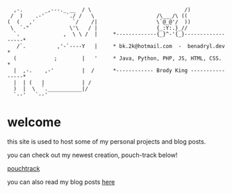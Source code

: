 <div class="p-1 border rounded bg-secondary-subtle mb-3 " id="desktopbanner">
<pre><code>
  ,-.       _,---._ __  / \                              /)
 /  )    .-'       `./ /   \                    /\___/\ ((
(  (   ,'            `/    /|                   \`@_@'/  ))
 \  `-"             \'\   / |                   {_:Y:.}_//
  `.              ,  \ \ /  |     *-------------{_}^-'{_}------------------*
   /`.          ,'-`----Y   |     * bk.2k@hotmail.com  -  benadryl.dev     *
  (            ;        |   '     * Java, Python, PHP, JS, HTML, CSS.      *
  |  ,-.    ,-'         |  /      *------------ Brody King ----------------*
  |  | (   |            | /       
  )  |  \  `.___________|/
  `--'   `--'
</code></pre>
</div>

# welcome
this site is used to host some of my personal projects and blog posts.

you can check out my newest creation, pouch-track below!

<a href="https://pt.benadryl.dev" class="btn btn-primary">pouchtrack <i class="bi bi-box-arrow-up-right"></i></a>

you can also read my blog posts [here](blog.html)